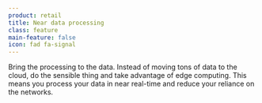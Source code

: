 ```yaml
---
product: retail
title: Near data processing
class: feature
main-feature: false
icon: fad fa-signal
---
```


Bring the processing to the data.  Instead of moving tons of data to the cloud, do the sensible thing and take advantage of edge computing. This means you process your data in near real-time and reduce your reliance on the networks. 
